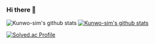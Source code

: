 ### Hi there 👋
![Kunwo-sim's github stats](https://github-readme-stats.vercel.app/api?username=Kunwo-sim&show_icons=true)
[![Kunwo-sim's github stats](https://github-readme-stats.vercel.app/api/top-langs/?username=Kunwo-sim&show_icons=true&hide_border=true&title_color=004386&icon_color=004386&layout=compact)](https://github.com/Kunwo-sim)
<!--
**Kunwo-sim/Kunwo-sim** is a ✨ _special_ ✨ repository because its `README.md` (this file) appears on your GitHub profile.

Here are some ideas to get you started:

- 🔭 I’m currently working on ...
- 🌱 I’m currently learning ...
- 👯 I’m looking to collaborate on ...
- 🤔 I’m looking for help with ...
- 💬 Ask me about ...
- 📫 How to reach me: ...
- 😄 Pronouns: ...
- ⚡ Fun fact: ...
-->

[![Solved.ac Profile](http://mazassumnida.wtf/api/v2/generate_badge?boj=rjsdntlsdj)](https://solved.ac/rjsdntlsdj/)
